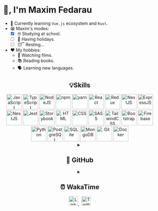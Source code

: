 # 🖖, I'm Maxim Fedarau

- 🌱 Currently learning `Vue.js` ecosystem and `Rust`.
- 😁 Maxim's modes:
    - [x] 🤓 Studying at school.
    - [ ] 🥳 Having holidays. 
    - [ ] 😴 Resting...
- ❤️ My hobbies:
    - 🎥 Watching films.
    - 📚 Reading books.
    - 🗣 Learning new languages.

<h2 align="center"> 💡Skills</h3>
<section align="center">
    <img height="50" src="https://user-images.githubusercontent.com/25181517/117447155-6a868a00-af3d-11eb-9cfe-245df15c9f3f.png" alt="JavaScript" title="JavaScript" />
    <img height="50" src="https://user-images.githubusercontent.com/25181517/183890598-19a0ac2d-e88a-4005-a8df-1ee36782fde1.png" alt="TypeScript" title="TypeScript" />
    <img height="50" src="https://user-images.githubusercontent.com/25181517/183568594-85e280a7-0d7e-4d1a-9028-c8c2209e073c.png" alt="NodeJS" title="NodeJS" />
    <img height="50" src="https://user-images.githubusercontent.com/25181517/121401671-49102800-c959-11eb-9f6f-74d49a5e1774.png" alt="npm" title="npm" />
    <img height="50" src="https://user-images.githubusercontent.com/25181517/183049794-a3dfaddd-22ee-4ffe-b0b4-549ccd4879f9.png" alt="yarn" title="yarn" /> 
    <img height="50" src="https://user-images.githubusercontent.com/25181517/183897015-94a058a6-b86e-4e42-a37f-bf92061753e5.png" alt="React" title="React" />
    <img height="50" src="https://user-images.githubusercontent.com/25181517/187896150-cc1dcb12-d490-445c-8e4d-1275cd2388d6.png" alt="Redux" title="Redux" />
    <img height="50" src="https://user-images.githubusercontent.com/87207122/188324989-b61ede43-4167-456a-adbe-f6796dc8e9e7.png" alt="NextJS" title="NextJS" />
    <img height="50" src="https://user-images.githubusercontent.com/25181517/183859966-a3462d8d-1bc7-4880-b353-e2cbed900ed6.png" alt="ExpressJS" title="ExpressJS" />
    <img height="50" src="https://user-images.githubusercontent.com/87207122/188324988-9e9bff22-12d3-4376-8b24-ebb305c21a5d.svg" alt="NestJS" title="NestJS" />
    <img height="50" src="https://user-images.githubusercontent.com/25181517/187955005-f4ca6f1a-e727-497b-b81b-93fb9726268e.png" alt="Jest" title="Jest" />
    <img height="50" src="https://user-images.githubusercontent.com/87207122/188324991-f7147d3e-d271-48ea-a8d4-b532e85205b2.png" alt="Storybook" title="Storybook" />
    <img height="50" src="https://user-images.githubusercontent.com/25181517/117447535-f00a3a00-af3d-11eb-89bf-45aaf56dbaf1.png" alt="HTML" title="HTML" />
    <img height="50" src="https://user-images.githubusercontent.com/25181517/183898674-75a4a1b1-f960-4ea9-abcb-637170a00a75.png" alt="CSS" title="CSS" />
    <img height="50" src="https://user-images.githubusercontent.com/25181517/183577242-5081ea3b-7a3c-419b-9b81-014bf32e2e69.png" alt="SASS" title="SASS" />
    <img height="50" src="https://user-images.githubusercontent.com/87207122/188324998-207cc181-a461-4e30-a2e1-538dca1946ac.svg" alt="TailwindCSS" title="TailwindCSS" />
    <img height="50" src="https://user-images.githubusercontent.com/25181517/183898054-b3d693d4-dafb-4808-a509-bab54cf5de34.png" alt="Bootstrap" title="Bootstrap" />
    <img height="50" src="https://user-images.githubusercontent.com/25181517/189716855-2c69ca7a-5149-4647-936d-780610911353.png" alt="Firebase" title="Firebase" />
    <img height="50" src="https://user-images.githubusercontent.com/25181517/183423507-c056a6f9-1ba8-4312-a350-19bcbc5a8697.png" alt="Python" title="Python" />
  <img height="50" src="https://user-images.githubusercontent.com/25181517/117208740-bfb78400-adf5-11eb-97bb-09072b6bedfc.png" alt="PostgreSQL" title="PostgreSQL" />
    <img height="50" src="https://user-images.githubusercontent.com/87207122/188324990-ed8df245-fade-4490-8744-4b3a88916fac.png" alt="SQLite" title="SQLite" />
  <img height="50" src="https://user-images.githubusercontent.com/25181517/182884177-d48a8579-2cd0-447a-b9a6-ffc7cb02560e.png" alt="MongoDB" title="MongoDB" />
  <img height="50" src="https://user-images.githubusercontent.com/25181517/117364277-fc4eb280-aebd-11eb-8769-a3583c6a2037.png" alt="Git" title="Git" />
  <img height="50" src="https://user-images.githubusercontent.com/25181517/117207330-263ba280-adf4-11eb-9b97-0ac5b40bc3be.png" alt="Docker" title="Docker" />
</section>

<section align="center">
    <details>
      <summary><h2> 🐙 GitHub </h2></summary>
      <a href="https://github.com/MaximFedarau">
        <img align="center" src="https://github-readme-stats.vercel.app/api/top-langs/?username=MaximFedarau&theme=tokyonight&layout=compact&langs_count=7&hide=html,css" />
      </a>
      <br/>
      <br/>
      <a href="https://github.com/MaximFedarau">
        <img align="center" src="https://github-readme-stats.vercel.app/api?username=MaximFedarau&show_icons=true&line_height=27&count_private=true&include_all_commits=true&icon_color=4AB097&bg_color=1A2B34&theme=tokyonight" alt="Maxim's GitHub Stats" />
      </a>
    </details>
</section>

<section align="center">
    <details>
      <summary><h2> ⏰ WakaTime </h2></summary>
      <p align="center">
        <img src="https://wakatime.com/share/@f560a120-d9a6-4027-b59d-bbdfbddb7b8e/1caebbaf-1974-4f6e-a875-938ab0c308b0.svg"/>
      </p>
    </details>
</section>

<section align="center">
  <a href="https://www.linkedin.com/in/maxim-fedarau-817512237/">
    <img height="30" src="https://user-images.githubusercontent.com/87207122/188325499-b7461c03-0d6c-4a23-9b92-dcb6bf2a9218.png" alt="Linkedin" title="Linkedin" />
  </a>
  &nbsp;
  <a href="https://twitter.com/fedarau_m">
    <img height="30" src="https://user-images.githubusercontent.com/87207122/188325365-b3c0cfd0-cec6-4c05-84d6-8483a7c080d6.png" alt="Twitter" title="Twitter" />
  </a>
</section>

